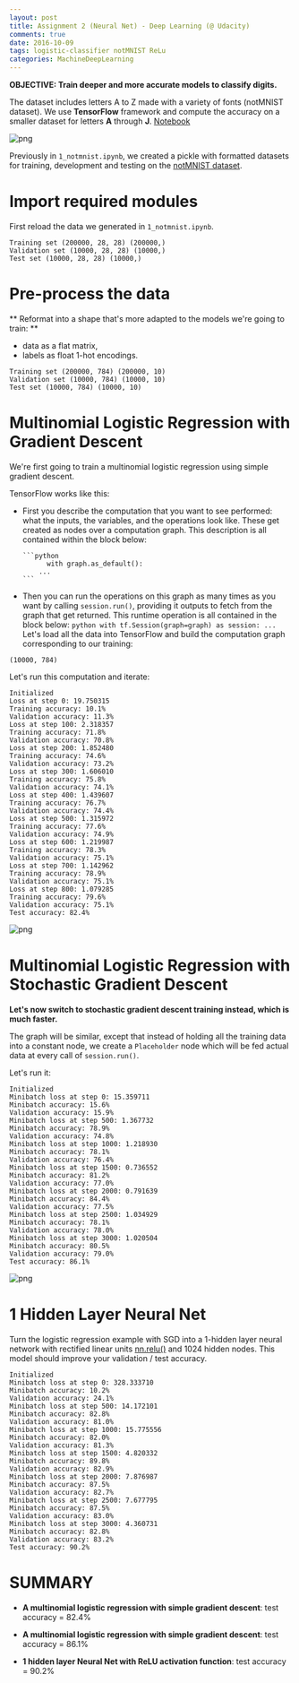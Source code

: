 ```yaml
---
layout: post
title: Assignment 2 (Neural Net) - Deep Learning (@ Udacity)
comments: true
date: 2016-10-09
tags: logistic-classifier notMNIST ReLu 
categories: MachineDeepLearning
---
```




**OBJECTIVE: Train deeper and more accurate models to classify digits.**

The dataset includes letters A to Z made with a variety of fonts (notMNIST dataset). 
We use **TensorFlow** framework and compute the accuracy on a smaller dataset for letters **A** through **J**.
[Notebook](https://github.com/jmlb/Udacity_DeepLearning/blob/master/2_fullyconnected.ipynb)

![png](/pics/posts_pics/udacity-DL/nmn.png)


Previously in `1_notmnist.ipynb`, we created a pickle with formatted datasets for training, development and testing on the [notMNIST dataset](http://yaroslavvb.blogspot.com/2011/09/notmnist-dataset.html).


# Import required modules

<script src="https://gist.github.com/jmlb/f25a90d5c3b4f9794a21fa0d52981e25.js"></script>

First reload the data we generated in `1_notmnist.ipynb`.

<script src="https://gist.github.com/jmlb/8e846945126fd231e319ea9e99340e0c.js"></script>

    Training set (200000, 28, 28) (200000,)
    Validation set (10000, 28, 28) (10000,)
    Test set (10000, 28, 28) (10000,)


# Pre-process the data
** Reformat into a shape that's more adapted to the models we're going to train: **
- data as a flat matrix,
- labels as float 1-hot encodings.


<script src="https://gist.github.com/jmlb/2c5ee2a3dc5dab00be58f3f9d4228d04.js"></script>

    Training set (200000, 784) (200000, 10)
    Validation set (10000, 784) (10000, 10)
    Test set (10000, 784) (10000, 10)


# Multinomial Logistic Regression with Gradient Descent
We're first going to train a multinomial logistic regression using simple gradient descent.

TensorFlow works like this:
+ First you describe the computation that you want to see performed: what the inputs, the variables, and the operations look like. These get created as nodes over a computation graph. This description is all contained within the block below:

      ```python
            with graph.as_default():
          ...
      ```

+ Then you can run the operations on this graph as many times as you want by calling `session.run()`, providing it outputs to fetch from the graph that get returned. This runtime operation is all contained in the block below:
      ```python
      with tf.Session(graph=graph) as session:
          ...
      ```
Let's load all the data into TensorFlow and build the computation graph corresponding to our training:

<script src="https://gist.github.com/jmlb/274bd8b6d1950cc4e2499b266ca69fab.js"></script>

    (10000, 784)


Let's run this computation and iterate:


<script src="https://gist.github.com/jmlb/51ef8da80c64c315e197ab3d66648a18.js"></script>

    Initialized
    Loss at step 0: 19.750315
    Training accuracy: 10.1%
    Validation accuracy: 11.3%
    Loss at step 100: 2.318357
    Training accuracy: 71.8%
    Validation accuracy: 70.8%
    Loss at step 200: 1.852480
    Training accuracy: 74.6%
    Validation accuracy: 73.2%
    Loss at step 300: 1.606010
    Training accuracy: 75.8%
    Validation accuracy: 74.1%
    Loss at step 400: 1.439607
    Training accuracy: 76.7%
    Validation accuracy: 74.4%
    Loss at step 500: 1.315972
    Training accuracy: 77.6%
    Validation accuracy: 74.9%
    Loss at step 600: 1.219987
    Training accuracy: 78.3%
    Validation accuracy: 75.1%
    Loss at step 700: 1.142962
    Training accuracy: 78.9%
    Validation accuracy: 75.1%
    Loss at step 800: 1.079285
    Training accuracy: 79.6%
    Validation accuracy: 75.1%
    Test accuracy: 82.4%


![png](/pics/posts_pics/udacity-DL/output_9_2.png)


# Multinomial Logistic Regression with Stochastic Gradient Descent

**Let's now switch to stochastic gradient descent training instead, which is much faster.**

The graph will be similar, except that instead of holding all the training data into a constant node, we create a `Placeholder` node which will be fed actual data at every call of `session.run()`.

<script src="https://gist.github.com/jmlb/7abf5356fe3020e77dbadef49645b732.js"></script>

Let's run it:


<script src="https://gist.github.com/jmlb/eb706bb4ade772eb9aa709ad9c671420.js"></script>

    Initialized
    Minibatch loss at step 0: 15.359711
    Minibatch accuracy: 15.6%
    Validation accuracy: 15.9%
    Minibatch loss at step 500: 1.367732
    Minibatch accuracy: 78.9%
    Validation accuracy: 74.8%
    Minibatch loss at step 1000: 1.218930
    Minibatch accuracy: 78.1%
    Validation accuracy: 76.4%
    Minibatch loss at step 1500: 0.736552
    Minibatch accuracy: 81.2%
    Validation accuracy: 77.0%
    Minibatch loss at step 2000: 0.791639
    Minibatch accuracy: 84.4%
    Validation accuracy: 77.5%
    Minibatch loss at step 2500: 1.034929
    Minibatch accuracy: 78.1%
    Validation accuracy: 78.0%
    Minibatch loss at step 3000: 1.020504
    Minibatch accuracy: 80.5%
    Validation accuracy: 79.0%
    Test accuracy: 86.1%



![png](/pics/posts_pics/udacity-DL/output_13_1.png)


# 1 Hidden Layer Neural Net

Turn the logistic regression example with SGD into a 1-hidden layer neural network with rectified linear units [nn.relu()]() and 1024 hidden nodes. This model should improve your validation / test accuracy.


<script src="https://gist.github.com/jmlb/afa8c4d380d14d84ec2f8c35b3cecf55.js"></script>

    Initialized
    Minibatch loss at step 0: 328.333710
    Minibatch accuracy: 10.2%
    Validation accuracy: 24.1%
    Minibatch loss at step 500: 14.172101
    Minibatch accuracy: 82.8%
    Validation accuracy: 81.0%
    Minibatch loss at step 1000: 15.775556
    Minibatch accuracy: 82.0%
    Validation accuracy: 81.3%
    Minibatch loss at step 1500: 4.820332
    Minibatch accuracy: 89.8%
    Validation accuracy: 82.9%
    Minibatch loss at step 2000: 7.876987
    Minibatch accuracy: 87.5%
    Validation accuracy: 82.7%
    Minibatch loss at step 2500: 7.677795
    Minibatch accuracy: 87.5%
    Validation accuracy: 83.0%
    Minibatch loss at step 3000: 4.360731
    Minibatch accuracy: 82.8%
    Validation accuracy: 83.2%
    Test accuracy: 90.2%




# SUMMARY
    
+ **A multinomial logistic regression with simple gradient descent**: 
         test accuracy = 82.4%
    
+ **A multinomial logistic regression with simple gradient descent**:
         test accuracy = 86.1%

+ **1 hidden layer Neural Net with ReLU activation function**:
         test accuracy = 90.2%
